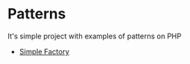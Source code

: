 # Patterns
It's simple project with examples of patterns on PHP
- [Simple Factory](https://github.com/TzepART/patterns/blob/master/examplesPatterns/simpleFactory.php)
